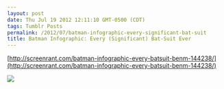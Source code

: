 ```yaml
---
layout: post
date: Thu Jul 19 2012 12:11:10 GMT-0500 (CDT)
tags: Tumblr Posts
permalink: /2012/07/batman-infographic-every-significant-bat-suit
title: Batman Infographic: Every (Significant) Bat-Suit Ever
---
```


[http://screenrant.com/batman-infographic-every-batsuit-benm-144238/](http://screenrant.com/batman-infographic-every-batsuit-benm-144238/)

![](http://cdn.screenrant.com/wp-content/uploads/Batman-Infographic-Every-Bat-Suit-Ever.jpg)
